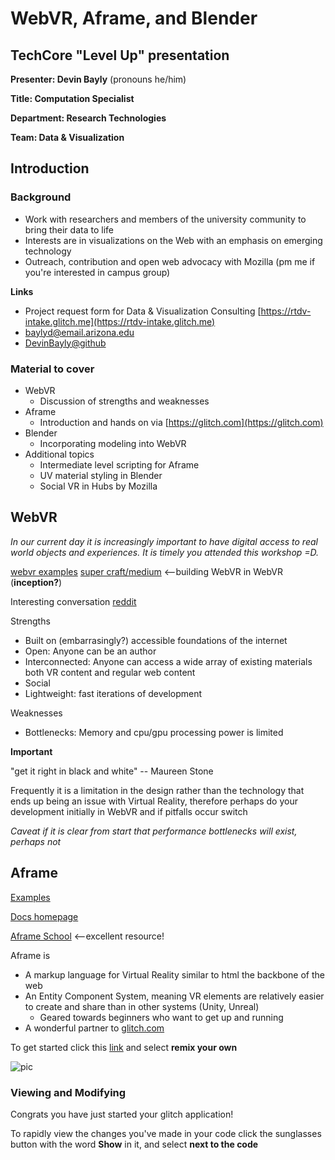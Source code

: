 # WebVR, Aframe, and Blender 
## TechCore "Level Up" presentation
**Presenter: Devin Bayly** (pronouns he/him)

**Title: Computation Specialist**

**Department: Research Technologies**

**Team: Data & Visualization**

## Introduction
### Background


* Work with researchers and members of the university community to bring their data to life
* Interests are in visualizations on the Web with an emphasis on emerging technology
* Outreach, contribution and open web advocacy with Mozilla (pm me if you're interested in campus group) 

**Links**

* Project request form for Data & Visualization Consulting [https://rtdv-intake.glitch.me](https://rtdv-intake.glitch.me)
* baylyd@email.arizona.edu
* [DevinBayly@github](https://github.com/DevinBayly)


### Material to cover

* WebVR
    * Discussion of strengths and weaknesses
* Aframe
    * Introduction and hands on via [https://glitch.com](https://glitch.com)
* Blender
    * Incorporating modeling into WebVR
* Additional topics
    * Intermediate level scripting for Aframe
    * UV material styling in Blender
    * Social VR in Hubs by Mozilla

## WebVR

*In our current day it is increasingly important to have digital access to real world objects and experiences. It is timely you attended this workshop =D.* 

[webvr examples](https://webvr.directory/)
[super craft/medium](supermedium.com) <--building WebVR in WebVR (**inception?**)

Interesting conversation [reddit](https://www.reddit.com/r/WebVR/comments/3e2mes/what_are_the_advantages_of_webvr_over_native_vr/)

Strengths

* Built on (embarrasingly?) accessible foundations of the internet
* Open: Anyone can be an author
* Interconnected: Anyone can access a wide array of existing materials both VR content and regular web content
* Social
* Lightweight: fast iterations of development

Weaknesses

* Bottlenecks: Memory and cpu/gpu processing power is limited

**Important**

"get it right in black and white" -- Maureen Stone

Frequently it is a limitation in the design rather than the technology that ends up being an issue with Virtual Reality, therefore perhaps do your development initially in WebVR and if pitfalls occur switch

*Caveat if it is clear from start that performance bottlenecks will exist, perhaps not*


## Aframe

[Examples](https://aframe.io/aframe/examples/)


[Docs homepage](https://aframe.io/docs/1.0.0/introduction/)

[Aframe School](https://aframe.io/school/) <--excellent resource!

Aframe is

* A markup language for Virtual Reality similar to html the backbone of the web
* An Entity Component System, meaning VR elements are relatively easier to create and share than in other systems (Unity, Unreal) 
    * Geared towards beginners who want to get up and running
* A wonderful partner to [glitch.com](https://glitch.com)

To get started click this [link](http://glitch.com/~aframe) and select **remix your own**

![pic](/home/lil/Pictures/20200317T161605445734.png)

### Viewing and Modifying

Congrats you have just started your glitch application!

To rapidly view the changes you've made in your code click the sunglasses button with the word **Show** in it, and select **next to the code**